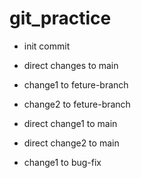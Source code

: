 # git_practice

- init commit

- direct changes to main


- change1 to feture-branch

- change2 to feture-branch

- direct change1 to main

- direct change2 to main

- change1 to bug-fix
